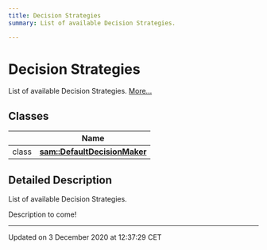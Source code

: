 ```yaml
---
title: Decision Strategies
summary: List of available Decision Strategies.  

---
```


# Decision Strategies




List of available Decision Strategies.  [More...](#detailed-description)






## Classes

|                | Name           |
| -------------- | -------------- |
| class | **[sam::DefaultDecisionMaker](/doxygen/Classes/classsam_1_1_default_decision_maker/)**  |








## Detailed Description

List of available Decision Strategies. 


























Description to come! 








-------------------------------

Updated on  3 December 2020 at 12:37:29 CET